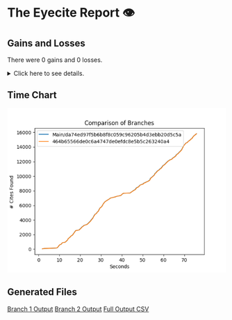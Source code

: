 # The Eyecite Report :eye:



Gains and Losses
---------
There were 0 gains and 0 losses.

<details>
<summary>Click here to see details.</summary>

|     id     |  Gain  |  Loss  |
| ---------- | ------ | ------ |


</details>



Time Chart
---------

![image](https://raw.githubusercontent.com/freelawproject/eyecite/artifacts/250/results/chart.png)


Generated Files
---------

[Branch 1 Output](https://raw.githubusercontent.com/freelawproject/eyecite/artifacts/250/results/da74ed97f5b6b8f8c059c96205b4d3ebb20d5c5a.json)
[Branch 2 Output](https://raw.githubusercontent.com/freelawproject/eyecite/artifacts/250/results/464b65566de0c6a4747de0efdc8e5b5c263240a4.json)
[Full Output CSV ](https://raw.githubusercontent.com/freelawproject/eyecite/artifacts/250/results/output.csv)
